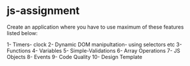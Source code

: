 # js-assignment

Create an application where you have to use maximum of these features listed below:

1- Timers- clock
2- Dynamic DOM manipultation- using selectors etc
3- Functions
4- Variables
5- Simple-Validations
6- Array Operations
7- JS Objects
8- Events
9- Code Quality
10- Design Template
